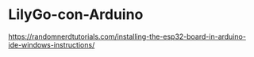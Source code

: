 # LilyGo-con-Arduino
https://randomnerdtutorials.com/installing-the-esp32-board-in-arduino-ide-windows-instructions/   

